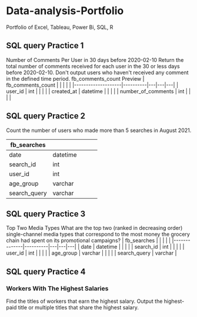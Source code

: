 # Data-analysis-Portfolio
Portfolio of Excel, Tableau, Power Bi, SQL, R 

## SQL query Practice 1
Number of Comments Per User in 30 days before 2020-02-10
Return the total number of comments received for each user in the 30 or less days before 2020-02-10. Don't output users who haven't received any comment in the defined time period.
fb_comments_count
Preview
| fb_comments_count  |          |   |   |   |
|--------------------|----------|---|---|---|
| user_id            | int      |   |   |   |
| created_at         | datetime |   |   |   |
| number_of_comments | int      |   |   |   |



## SQL query Practice 2
Count the number of users who made more than 5 searches in August 2021.

| fb_searches  |          |   |   |   |
|--------------|----------|---|---|---|
| date         | datetime |   |   |   |
| search_id    | int      |   |   |   |
| user_id      | int      |   |   |   |
| age_group    | varchar  |   |   |   |
| search_query | varchar  |   |   |   |

## SQL query Practice 3
Top Two Media Types
What are the top two (ranked in decreasing order) single-channel media types that correspond to the most money the grocery chain had spent on its promotional campaigns?
| fb_searches  |          |   |   |   |
|--------------|----------|---|---|---|
| date         | datetime |   |   |   |
| search_id    | int      |   |   |   |
| user_id      | int      |   |   |   |
| age_group    | varchar  |   |   |   |
| search_query | varchar  |

## SQL query Practice 4
### Workers With The Highest Salaries
Find the titles of workers that earn the highest salary. Output the highest-paid title or multiple titles that share the highest salary.



